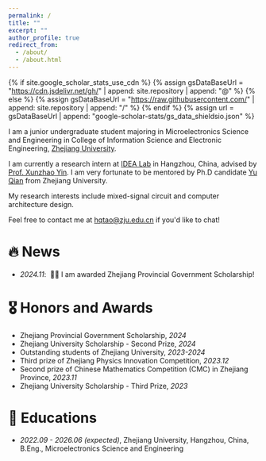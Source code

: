 ```yaml
---
permalink: /
title: ""
excerpt: ""
author_profile: true
redirect_from: 
  - /about/
  - /about.html
---
```


{% if site.google_scholar_stats_use_cdn %}
{% assign gsDataBaseUrl = "https://cdn.jsdelivr.net/gh/" | append: site.repository | append: "@" %}
{% else %}
{% assign gsDataBaseUrl = "https://raw.githubusercontent.com/" | append: site.repository | append: "/" %}
{% endif %}
{% assign url = gsDataBaseUrl | append: "google-scholar-stats/gs_data_shieldsio.json" %}

<span class='anchor' id='about-me'></span>

I am a junior undergraduate student majoring in Microelectronics Science and Engineering in College of Information Science and Electronic Engineering, [Zhejiang University](https://www.zju.edu.cn/).

I am currently a research intern at [IDEA Lab](https://zju-idea.github.io/) in Hangzhou, China, advised by [Prof. Xunzhao Yin](https://scholar.google.com/citations?user=snOTdoIAAAAJ). I am very fortunate to be mentored by Ph.D candidate [Yu Qian](https://jerry-chandler.github.io/) from Zhejiang University.

My research interests include mixed-signal circuit and computer architecture design.

Feel free to contact me at hqtao@zju.edu.cn if you'd like to chat!


# 🔥 News
- *2024.11*: &nbsp;🎉🎉 I am awarded Zhejiang Provincial Government Scholarship! 

# 🎖 Honors and Awards
- Zhejiang Provincial Government Scholarship, *2024*
- Zhejiang University Scholarship - Second Prize, *2024*
- Outstanding students of Zhejiang University, *2023-2024*
- Third prize of Zhejiang Physics Innovation Competition, *2023.12*
- Second prize of Chinese Mathematics Competition (CMC) in Zhejiang Province, *2023.11*
- Zhejiang University Scholarship - Third Prize, *2023*

# 📖 Educations
- *2022.09 - 2026.06 (expected)*, Zhejiang University, Hangzhou, China, B.Eng., Microelectronics Science and Engineering 

